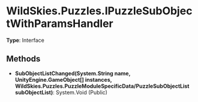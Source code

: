 ﻿# WildSkies.Puzzles.IPuzzleSubObjectWithParamsHandler

**Type**: Interface

## Methods

- **SubObjectListChanged(System.String name, UnityEngine.GameObject[] instances, WildSkies.Puzzles.PuzzleModuleSpecificData/PuzzleSubObjectList subObjectList)**: System.Void (Public)

